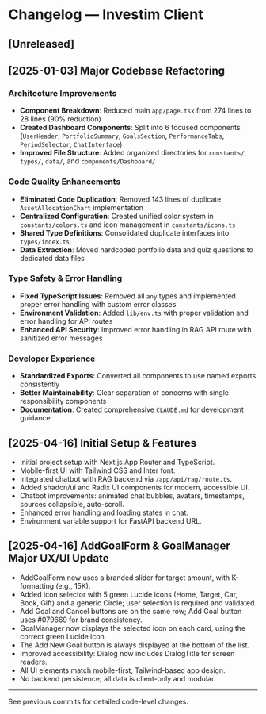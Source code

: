 # Changelog — Investim Client

## [Unreleased]

## [2025-01-03] Major Codebase Refactoring
### Architecture Improvements
- **Component Breakdown**: Reduced main `app/page.tsx` from 274 lines to 28 lines (90% reduction)
- **Created Dashboard Components**: Split into 6 focused components (`UserHeader`, `PortfolioSummary`, `GoalsSection`, `PerformanceTabs`, `PeriodSelector`, `ChatInterface`)
- **Improved File Structure**: Added organized directories for `constants/`, `types/`, `data/`, and `components/Dashboard/`

### Code Quality Enhancements
- **Eliminated Code Duplication**: Removed 143 lines of duplicate `AssetAllocationChart` implementation
- **Centralized Configuration**: Created unified color system in `constants/colors.ts` and icon management in `constants/icons.ts`
- **Shared Type Definitions**: Consolidated duplicate interfaces into `types/index.ts`
- **Data Extraction**: Moved hardcoded portfolio data and quiz questions to dedicated data files

### Type Safety & Error Handling
- **Fixed TypeScript Issues**: Removed all `any` types and implemented proper error handling with custom error classes
- **Environment Validation**: Added `lib/env.ts` with proper validation and error handling for API routes
- **Enhanced API Security**: Improved error handling in RAG API route with sanitized error messages

### Developer Experience
- **Standardized Exports**: Converted all components to use named exports consistently
- **Better Maintainability**: Clear separation of concerns with single responsibility components
- **Documentation**: Created comprehensive `CLAUDE.md` for development guidance

## [2025-04-16] Initial Setup & Features
- Initial project setup with Next.js App Router and TypeScript.
- Mobile-first UI with Tailwind CSS and Inter font.
- Integrated chatbot with RAG backend via `/app/api/rag/route.ts`.
- Added shadcn/ui and Radix UI components for modern, accessible UI.
- Chatbot improvements: animated chat bubbles, avatars, timestamps, sources collapsible, auto-scroll.
- Enhanced error handling and loading states in chat.
- Environment variable support for FastAPI backend URL.

## [2025-04-16] AddGoalForm & GoalManager Major UX/UI Update
- AddGoalForm now uses a branded slider for target amount, with K-formatting (e.g., 15K).
- Added icon selector with 5 green Lucide icons (Home, Target, Car, Book, Gift) and a generic Circle; user selection is required and validated.
- Add Goal and Cancel buttons are on the same row; Add Goal button uses #079669 for brand consistency.
- GoalManager now displays the selected icon on each card, using the correct green Lucide icon.
- The Add New Goal button is always displayed at the bottom of the list.
- Improved accessibility: Dialog now includes DialogTitle for screen readers.
- All UI elements match mobile-first, Tailwind-based app design.
- No backend persistence; all data is client-only and modular.

---
See previous commits for detailed code-level changes.
